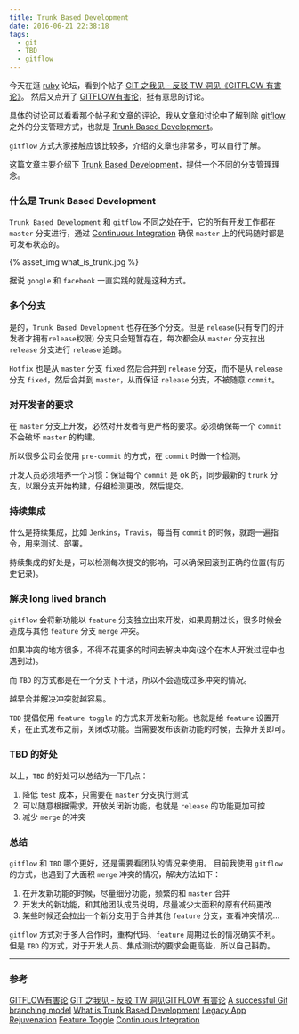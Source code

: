```yaml
---
title: Trunk Based Development
date: 2016-06-21 22:38:18
tags: 
  - git
  - TBD
  - gitflow
---
```



今天在逛 [ruby](https://ruby-china.org/) 论坛，看到个帖子 [GIT 之我见 - 反驳 TW 洞见《GITFLOW 有害论》](https://ruby-china.org/topics/29263)。
然后又点开了 [GITFLOW有害论](http://insights.thoughtworkers.org/gitflow-consider-harmful)，挺有意思的讨论。

具体的讨论可以看看那个帖子和文章的评论，我从文章和讨论中了解到除 [gitflow](http://nvie.com/posts/a-successful-git-branching-model/) 之外的分支管理方式，也就是 [Trunk Based Development](http://paulhammant.com/2013/04/05/what-is-trunk-based-development/)。

`gitflow` 方式大家接触应该比较多，介绍的文章也非常多，可以自行了解。

这篇文章主要介绍下 [Trunk Based Development](http://paulhammant.com/2013/04/05/what-is-trunk-based-development/)，提供一个不同的分支管理理念。

<!-- more -->

### 什么是 Trunk Based Development

`Trunk Based Development` 和 `gitflow` 不同之处在于，它的所有开发工作都在 `master` 分支进行，通过 [Continuous Integration](http://www.martinfowler.com/articles/continuousIntegration.html) 确保 `master` 上的代码随时都是可发布状态的。

{% asset_img what_is_trunk.jpg %}

据说 `google` 和 `facebook` 一直实践的就是这种方式。


### 多个分支

是的，`Trunk Based Development` 也存在多个分支。但是 `release`(只有专门的开发者才拥有`release`权限) 分支只会短暂存在，每次都会从 `master` 分支拉出 `release` 分支进行 `release` 追踪。

`Hotfix` 也是从 `master` 分支 `fixed` 然后合并到 `release` 分支，而不是从 `release` 分支 `fixed`，然后合并到 `master`，从而保证 `release` 分支，不被随意 `commit`。


### 对开发者的要求

在 `master` 分支上开发，必然对开发者有更严格的要求。必须确保每一个 `commit` 不会破坏 `master` 的构建。

所以很多公司会使用 `pre-commit` 的方式，在 `commit` 时做一个检测。

开发人员必须培养一个习惯：保证每个 `commit` 是 ok 的，同步最新的 `trunk` 分支，以跟分支开始构建，仔细检测更改，然后提交。


### 持续集成

什么是持续集成，比如 `Jenkins`，`Travis`，每当有 `commit` 的时候，就跑一遍指令，用来测试、部署。

持续集成的好处是，可以检测每次提交的影响，可以确保回滚到正确的位置(有历史记录)。

### 解决 long lived branch

`gitflow` 会将新功能以 `feature` 分支独立出来开发，如果周期过长，很多时候会造成与其他 `feature` 分支 `merge` 冲突。

如果冲突的地方很多，不得不花更多的时间去解决冲突(这个在本人开发过程中也遇到过)。

而 `TBD` 的方式都是在一个分支下干活，所以不会造成过多冲突的情况。

越早合并解决冲突就越容易。

`TBD` 提倡使用 `feature toggle` 的方式来开发新功能。也就是给 `feature` 设置开关，在正式发布之前，关闭改功能。当需要发布该新功能的时候，去掉开关即可。

### TBD 的好处

以上，`TBD` 的好处可以总结为一下几点：

1. 降低 `test` 成本，只需要在 `master` 分支执行测试
2. 可以随意根据需求，开放关闭新功能，也就是 `release` 的功能更加可控
3. 减少 `merge` 的冲突

### 总结

`gitflow` 和 `TBD` 哪个更好，还是需要看团队的情况来使用。
目前我使用 `gitflow` 的方式，也遇到了大面积 `merge` 冲突的情况，解决方法如下：

1. 在开发新功能的时候，尽量细分功能，频繁的和 `master` 合并
2. 开发大的新功能，和其他团队成员说明，尽量减少大面积的原有代码更改
3. 某些时候还会拉出一个新分支用于合并其他 `feature` 分支，查看冲突情况...

`gitflow` 方式对于多人合作时，重构代码、`feature` 周期过长的情况确实不利。
但是 `TBD` 的方式，对于开发人员、集成测试的要求会更高些，所以自己斟酌。

---


### 参考

[GITFLOW有害论](http://insights.thoughtworkers.org/gitflow-consider-harmful) 
[GIT 之我见 - 反驳 TW 洞见GITFLOW 有害论](https://ruby-china.org/topics/29263) 
[A successful Git branching model](http://nvie.com/posts/a-successful-git-branching-model) 
[What is Trunk Based Development](http://paulhammant.com/2013/04/05/what-is-trunk-based-development) 
[Legacy App Rejuvenation](http://paulhammant.com/2013/03/11/legacy-app-rejuvenation)
[Feature Toggle](http://martinfowler.com/bliki/FeatureToggle.html) 
[Continuous Integration](http://www.martinfowler.com/articles/continuousIntegration.html) 
